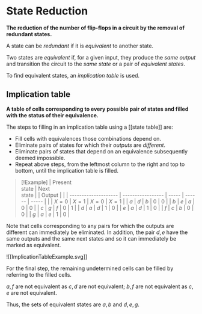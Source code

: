# State Reduction
**The reduction of the number of flip-flops in a circuit by the removal of redundant states.**

A state can be *redundant* if it is *equivalent* to another state.

Two states are *equivalent* if, for a given input, they produce the *same output* and transition the circuit to the *same state* or a pair of *equivalent states*.

To find equivalent states, an *implication table* is used.

## Implication table
**A table of cells corresponding to every possible pair of states and filled with the status of their equivalence.**

The steps to filling in an implication table using a [[state table]] are:
- Fill cells with equivalences those combinations depend on.
- Eliminate pairs of states for which their *outputs* are *different*.
- Eliminate pairs of states that depend on an equivalence subsequently deemed impossible.
- Repeat above steps, from the leftmost column to the right and top to bottom, until the implication table is filled.

> [!Example]
| Present <br /> state | Next <br /> state |       | Output |       |
| -------------------- | ----------------- | ----- | ------ | ----- |
|                      | $X=0$             | $X=1$ | $X=0$  | $X=1$ |
| $a$                  | $d$               | $b$   | $0$    | $0$   |
| $b$                  | $e$               | $a$   | $0$    | $0$   |
| $c$                  | $g$               | $f$   | $0$    | $1$   |
| $d$                  | $a$               | $d$   | $1$    | $0$   |
| $e$                  | $a$               | $d$   | $1$    | $0$   |
| $f$                  | $c$               | $b$   | $0$    | $0$   |
| $g$                  | $a$               | $e$   | $1$    | $0$      |
>
Note that cells corresponding to any pairs for which the outputs are different can immediately be eliminated. In addition, the pair $d,e$ have the same outputs and the same next states and so it can immediately be marked as equivalent.
>
![[ImplicationTableExample.svg]]
>
For the final step, the remaining undetermined cells can be filled by referring to the filled cells.
>
$a,f$ are not equivalent as $c,d$ are not equivalent;  $b,f$ are not equivalent as $c,e$ are not equivalent.
>
Thus, the sets of equivalent states are $a, b$ and $d,e,g$.  